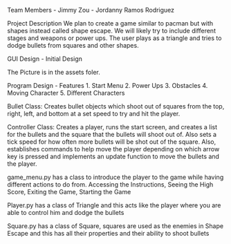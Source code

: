 Team Members
    - Jimmy Zou
    - Jordanny Ramos Rodriguez

Project Description
    We plan to create a game similar to pacman but with shapes instead called shape escape. We will likely try to include different stages and weapons or power ups. The user plays as a triangle and tries to dodge bullets from squares and other shapes.

GUI Design - Initial Design

The Picture is in the assets foler.

Program Design - Features
    1. Start Menu
    2. Power Ups
    3. Obstacles
    4. Moving Character
    5. Different Characters

Bullet Class: Creates bullet objects which shoot out of squares from the top, right, left, and bottom at a set speed to try and hit the player.

Controller Class: Creates a player, runs the start screen, and creates a list for the bullets and the square that the bullets will shoot out of. Also sets a tick speed for how often more bullets will be shot out of the square. Also, establishes commands to help move the player depending on which arrow key is pressed and implements an update function to move the bullets and the player.

game_menu.py has a class to introduce the player to the game while having different actions to do from. Accessing the Instructions, Seeing the High Score, Exiting the Game, Starting the Game

Player.py has a class of Triangle and this acts like the player where you are able to control him and dodge the bullets

Square.py has a class of Square, squares are used as the enemies in Shape Escape and this has all their properties and their ability to shoot bullets
